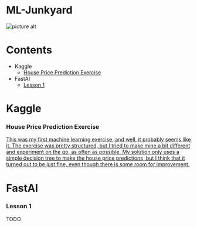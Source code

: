 # ML-Junkyard
![picture alt](https://imgs.xkcd.com/comics/machine_learning.png)

# Contents
* Kaggle
    * [House Price Prediction Exercise](https://github.com/nameisxi/ML-Junkyard/#kaggle)
* FastAI
    * [Lesson 1](https://github.com/nameisxi/ML-Junkyard/#fastai)
    
# Kaggle 
### House Price Prediction Exercise
[This was my first machine learning exercise, and well, it probably seems like it. The exercise was pretty structured, but I tried to make mine a bit different and experiment on the go, as often as possible. My solution only uses a simple decision tree to make the house price predictions, but I think that it turned out to be just fine, even though there is some room for improvement.](http://nbviewer.jupyter.org/github/nameisxi/ML-Junkyard/blob/master/Kaggle/Housing-Prices-Prediction-Exercise/Kaggle-House-Price-Prediction-Exercise.ipynb)

# FastAI
### Lesson 1
TODO
